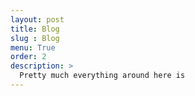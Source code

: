 ```yaml
---
layout: post
title: Blog
slug : Blog
menu: True
order: 2
description: >
  Pretty much everything around here is 
---
```

